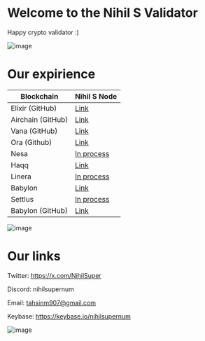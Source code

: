 # Welcome to the Nihil S Validator

Happy crypto validator :)

![image](https://github.com/user-attachments/assets/5698eca0-9d63-49ca-9944-b0e5f5acd5f7)

# Our expirience

| Blockchain        | Nihil S Node |
|----------------|---------------------|
| Elixir (GitHub) | [Link](https://github.com/NihilSupernum/Elixir-node) |
| Airchain (GitHub) | [Link](https://github.com/NihilSupernum/Airchain) |
| Vana (GitHub) | [Link](https://github.com/NihilSupernum/Vanaguide) |
| Ora (Github)      | [Link](https://github.com/NihilSupernum/oranetworkguide/tree/main) |
| Nesa        | [In process]() |
| Haqq           | [Link](https://testnet.ping.pub/haqq/staking/haqqvaloper1wlwx30eqxd3tq6nm8qe0cxz7453fcxart0fwlr) |
| Linera            | [In process]() |
| Babylon        | [Link](https://testnet.babylon.explorers.guru/validator/bbnvaloper1real8d8zjyhy2y6xu48nzruw9mye6kfhscr8vr) |
| Settlus         | [In process]() |
| Babylon (GitHub) | [Link](https://github.com/babylonchain/networks/pull/138) |

![image](https://github.com/user-attachments/assets/c6048f8f-c648-4381-a5b4-a31c28119211)

# Our links

Twitter: https://x.com/NihilSuper

Discord: nihilsupernum

Email: tahsinm907@gmail.com

Keybase: https://keybase.io/nihilsupernum

![image](https://github.com/user-attachments/assets/c6048f8f-c648-4381-a5b4-a31c28119211)
